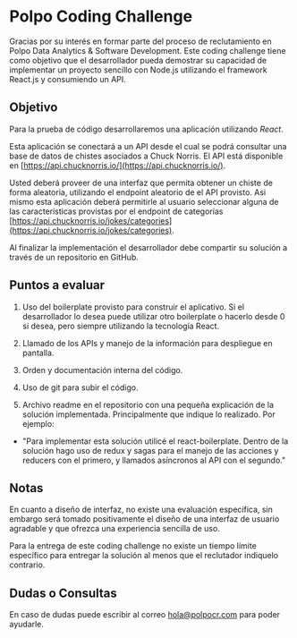 # Polpo Coding Challenge

Gracias por su interés en formar parte del proceso de reclutamiento en Polpo Data Analytics & Software Development. Este coding challenge tiene como objetivo que el desarrollador pueda demostrar su capacidad de implementar un proyecto sencillo con Node.js utilizando el framework React.js y consumiendo un API.

## Objetivo

Para la prueba de código desarrollaremos una aplicación utilizando *React*.

Esta aplicación se conectará a un API desde el cual se podrá consultar una base de datos de chistes asociados a Chuck Norris. El API está disponible en [https://api.chucknorris.io/](https://api.chucknorris.io/).

Usted deberá proveer de una interfaz que permita obtener un chiste de forma aleatoria, utilizando el endpoint aleatorio de el API provisto. Asi mismo esta aplicación deberá permitirle al usuario seleccionar alguna de las características provistas por el endpoint de categorías [https://api.chucknorris.io/jokes/categories](https://api.chucknorris.io/jokes/categories).

Al finalizar la implementación el desarrollador debe compartir su solución a través de un repositorio en GitHub.

## Puntos a evaluar

1) Uso del boilerplate provisto para construir el aplicativo. Si el desarrollador lo desea puede utilizar otro boilerplate o hacerlo desde 0 si desea, pero siempre utilizando la tecnología React.

2) Llamado de los APIs y manejo de la información para despliegue en pantalla.

3) Orden y documentación interna del código.

4) Uso de git para subir el código.

5) Archivo readme en el repositorio con una pequeña explicación de la solución implementada. Principalmente que indique lo realizado. Por ejemplo:

  - "Para implementar esta solución utilicé el react-boilerplate. Dentro de la solución hago uso de redux y sagas para el manejo de las acciones y reducers con el primero, y llamados asíncronos al API con el segundo."

## Notas

En cuanto a diseño de interfaz, no existe una evaluación específica, sin embargo será tomado positivamente el diseño de una interfaz de usuario agradable y que ofrezca una experiencia sencilla de uso.

Para la entrega de este coding challenge no existe un tiempo límite específico para entregar la solución al menos que el reclutador indiquelo contrario.

## Dudas o Consultas

En caso de dudas puede escribir al correo hola@polpocr.com para poder ayudarle.
